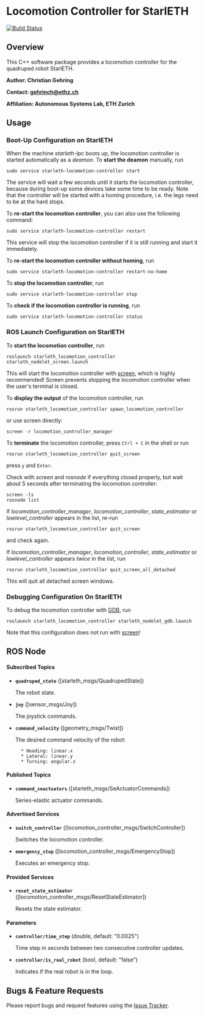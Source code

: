 Locomotion Controller for StarlETH
============================

[![Build Status](http://129.132.38.183:8080/buildStatus/icon?job=starleth_locomotion_controller)](http://129.132.38.183:8080/view/legged_robotics/job/starleth_locomotion_controller/)

Overview
---------------
This C++ software package provides a locomotion controller for the quadruped robot StarlETH.

**Author: Christian Gehring**

**Contact: gehrinch@ethz.ch**

**Affiliation: Autonomous Systems Lab, ETH Zurich**



Usage
------------
### Boot-Up Configuration on StarlETH

When the machine *starleth-lpc* boots up, the locomotion controller is started automatically as a *deamon*. 
To **start the deamon** manually, run

```
sudo service starleth-locomotion-controller start
```
The service will wait a few seconds until it starts the locomotion controller, because during boot-up some devices take some time to be ready.
Note that the controller will be started with a homing procedure, i.e. the legs need to be at the hard stops.

To **re-start the locomotion controller**, you can also use the following command:

```
sudo service starleth-locomotion-controller restart
```
This service will stop the locomotion controller if it is still running and start it immediately.

To  **re-start the locomotion controller without homing**, run
```
sudo service starleth-locomotion-controller restart-no-home
```

To **stop the  locomotion controller**, run
```
sudo service starleth-locomotion-controller stop
```

To **check if the  locomotion controller is running**, run
```
sudo service starleth-locomotion-controller status
```


### ROS Launch Configuration on StarlETH
To **start the locomotion controller**, run 

```
roslaunch starleth_locomotion_controller starleth_nodelet_screen.launch
```

This will start the locomotion controller with [screen](http://www.gnu.org/software/screen/screen.html), which is  highly recommended!
Screen prevents stopping the locomotion controller when the user's terminal is closed. 

To **display the output** of the locomotion controller, run 
```
rosrun starleth_locomotion_controller spawn_locomotion_controller
```
 or use screen directly: 
```
screen -r locomotion_controller_manager
```

To **terminate** the locomotion controller, press ```Ctrl + C``` in the shell or run 
```
rosrun starleth_locomotion_controller quit_screen
```
press ```y``` and  ```Enter```.

Check with *screen* and *rosnode* if everything closed properly, but wait about 5 seconds after terminating the locomotion controller:
```
screen -ls
rosnode list
```
If *locomotion_controller_manager*, *locomotion_controller*, *state_estimator* or *lowlevel_controller* appears in the list, re-run
```
rosrun starleth_locomotion_controller quit_screen
```
and check again.

If *locomotion_controller_manager*, *locomotion_controller*, *state_estimator* or *lowlevel_controller* appears *twice* in the list, run 
```
rosrun starleth_locomotion_controller quit_screen_all_detached
```
This will quit all detached screen windows.



### Debugging Configuration On StarlETH

To debug the locomotion controller with [GDB](http://www.gnu.org/software/gdb/), run
```
roslaunch starleth_locomotion_controller starleth_nodelet_gdb.launch
```
Note that this configuration does not run with [screen](http://www.gnu.org/software/screen/screen.html)! 







## ROS Node

#### Subscribed Topics

* **`quadruped_state`** ([starleth_msgs/QuadrupedState])

    The robot state.

* **`joy`** ([sensor_msgs/Joy])

    The joystick commands.
    
* **`command_velocity`** ([geometry_msgs/Twist])

    The desired command velocity of the robot:
    
        * Heading: linear.x
        * Lateral: linear.y
        * Turning: angular.z 

#### Published Topics

* **`command_seactuators`** ([starleth_msgs/SeActuatorCommands])

    Series-elastic actuator commands.

#### Advertised Services

* **`switch_controller`** ([locomotion_controller_msgs/SwitchController])

    Switches the locomotion controller.
    
* **`emergency_stop`** ([locomotion_controller_msgs/EmergencyStop])

    Executes an emergency stop.

#### Provided Services

* **`reset_state_estimator`** ([locomotion_controller_msgs/ResetStateEstimator])

    Resets the state estimator.
    
#### Parameters


* **`controller/time_step`** (double, default: "0.0025")
 
    Time step in seconds between two consecutive controller updates.

* **`controller/is_real_robot`** (bool, default: "false")
 
	Indicates if the real robot is in the loop. 

## Bugs & Feature Requests

Please report bugs and request features using the [Issue Tracker](https://bitbucket.org/ethz-asl-lr/starleth_locomotion_controller/issues).


[ROS]: http://www.ros.org
[Eigen]: http://eigen.tuxfamily.org
[Screen]: http://www.gnu.org/software/screen/screen.html